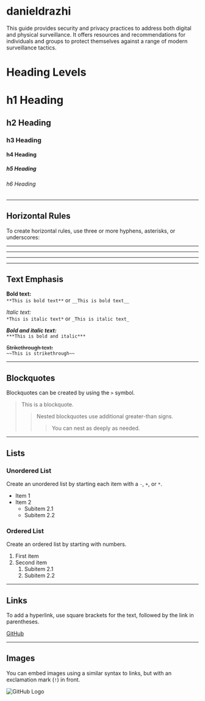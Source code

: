 # danieldrazhi
 This guide provides security and privacy practices to address both digital and physical surveillance. It offers resources and recommendations for individuals and groups to protect themselves against a range of modern surveillance tactics. 


# Heading Levels

# h1 Heading
## h2 Heading
### h3 Heading
#### h4 Heading
##### h5 Heading
###### h6 Heading

---

## Horizontal Rules
To create horizontal rules, use three or more hyphens, asterisks, or underscores:

---
***
___

---

## Text Emphasis

**Bold text:**  
`**This is bold text**` or `__This is bold text__`

*Italic text:*  
`*This is italic text*` or `_This is italic text_`

**_Bold and italic text:_**  
`***This is bold and italic***`

~~Strikethrough text:~~  
`~~This is strikethrough~~`

---

## Blockquotes
Blockquotes can be created by using the `>` symbol.

> This is a blockquote.
>> Nested blockquotes use additional greater-than signs.
>>> You can nest as deeply as needed.

---

## Lists

### Unordered List
Create an unordered list by starting each item with a `-`, `+`, or `*`.

- Item 1
- Item 2
    - Subitem 2.1
    - Subitem 2.2

### Ordered List
Create an ordered list by starting with numbers.

1. First item
2. Second item
    1. Subitem 2.1
    2. Subitem 2.2

---

## Links

To add a hyperlink, use square brackets for the text, followed by the link in parentheses.

[GitHub](https://github.com)

---

## Images

You can embed images using a similar syntax to links, but with an exclamation mark (`!`) in front.

![GitHub Logo](https://github.githubassets.com/images/modules/logos_page/GitHub-Mark.png)

